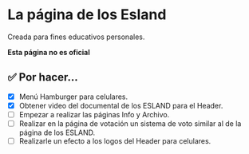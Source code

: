 # La página de los Esland

Creada para fines educativos personales.

**Esta página no es oficial**

## ✅ Por hacer...

- [x] Menú Hamburger para celulares.
- [x] Obtener video del documental de los ESLAND para el Header.
- [ ] Empezar a realizar las páginas Info y Archivo. 
- [ ] Realizar en la página de votación un sistema de voto similar al de la página de los ESLAND.
- [ ] Realizarle un efecto a los logos del Header para celulares.
